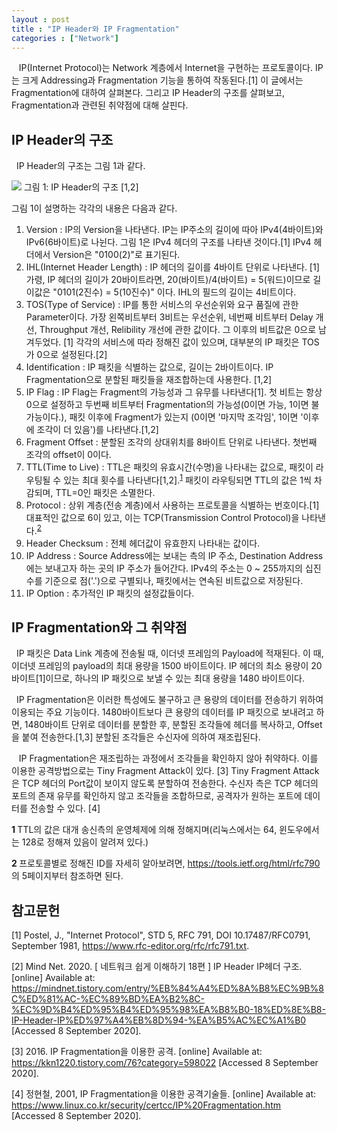 ```yaml
---
layout : post
title : "IP Header와 IP Fragmentation"
categories : ["Network"]
---
```


&nbsp;&nbsp; IP(Internet Protocol)는 Network 계층에서 Internet을 구현하는 프로토콜이다. IP는 크게 Addressing과 Fragmentation 기능을 통하여 작동된다.[1] 이 글에서는 Fragmentation에 대하여 살펴본다. 그리고 IP Header의 구조를 살펴보고, Fragmentation과 관련된 취약점에 대해 살핀다.

## IP Header의 구조
&nbsp;&nbsp;IP Header의 구조는 그림 1과 같다. 

  <img src='https://t1.daumcdn.net/cfile/tistory/2446013E5232F78705'> 그림 1: IP Header의 구조 [1,2] </img>

  그림 1이 설명하는 각각의 내용은 다음과 같다.

  1. Version : IP의 Version을 나타낸다. IP는 IP주소의 길이에 따아 IPv4(4바이트)와 IPv6(6바이트)로 나뉜다. 그림 1은 IPv4 헤더의 구조를 나타낸 것이다.[1] IPv4 헤더에서 Version은 "0100(2)"로 표기된다.
  2. IHL(Internet Header Length) : IP 헤더의 길이를 4바이트 단위로 나타낸다. [1] 가령, IP 헤더의 길이가 20바이트라면, 20(바이트)/4(바이트) = 5(워드)이므로 길이값은 "0101(2진수) = 5(10진수)" 이다. IHL의 필드의 길이는 4비트이다.
  3. TOS(Type of Service) : IP를 통한 서비스의 우선순위와 요구 품질에 관한 Parameter이다. 가장 왼쪽비트부터 3비트는 우선순위, 네번째 비트부터 Delay 개선, Throughput 개선, Relibility 개선에 관한 값이다. 그 이후의 비트값은 0으로 남겨두었다. [1] 각각의 서비스에 따라 정해진 값이 있으며, 대부분의 IP 패킷은 TOS가 0으로 설정된다.[2]
  4. Identification : IP 패킷을 식별하는 값으로, 길이는 2바이트이다. IP Fragmentation으로 분할된 패킷들을 재조합하는데 사용한다. [1,2]
  5. IP Flag : IP Flag는 Fragment의 가능성과 그 유무를 나타낸다[1]. 첫 비트는 항상 0으로 설정하고 두번째 비트부터 Fragmentation의 가능성(0이면 가능, 1이면 불가능이다.), 패킷 이후에 Fragment가 있는지 (0이면 '마지막 조각임', 1이면 '이후에 조각이 더 있음')를 나타낸다.[1,2]
  8. Fragment Offset : 분할된 조각의 상대위치를 8바이트 단위로 나타낸다. 첫번째 조각의 offset이 0이다. 
  6. TTL(Time to Live) : TTL은 패킷의 유효시간(수명)을 나타내는 값으로, 패킷이 라우팅될 수 있는 최대 횟수를 나타낸다[1,2].<sup id="a1">[1](#f1)</sup> 패킷이 라우팅되면 TTL의 값은 1씩 차감되며, TTL=0인 패킷은 소멸한다.
  7. Protocol : 상위 계층(전송 계층)에서 사용하는 프로토콜을 식별하는 번호이다.[1] 대표적인 값으로 6이 있고, 이는 TCP(Transmission Control Protocol)을 나타낸다.<sup id="a2">[2](#f2)</sup> 
  9. Header Checksum : 전체 헤더값이 유효한지 나타내는 값이다.
  10. IP Address : Source Address에는 보내는 측의 IP 주소, Destination Address에는 보내고자 하는 곳의 IP 주소가 들어간다. IPv4의 주소는 0 ~ 255까지의 십진수를 기준으로 점('.')으로 구별되나, 패킷에서는 연속된 비트값으로 저장된다. 
  11. IP Option : 추가적인 IP 패킷의 설정값들이다.   

## IP Fragmentation와 그 취약점

&nbsp;&nbsp;IP 패킷은 Data Link 계층에 전송될 때, 이더넷 프레임의 Payload에 적재된다. 이 때, 이더넷 프레임의 payload의 최대 용량을 1500 바이트이다. IP 헤더의 최소 용량이 20 바이트[1]이므로, 하나의 IP 패킷으로 보낼 수 있는 최대 용량을 1480 바이트이다. 

&nbsp;&nbsp;IP Fragmentation은 이러한 특성에도 불구하고 큰 용량의 데이터를 전송하기 위하여 이용되는 주요 기능이다. 1480바이트보다 큰 용량의 데이터를 IP 패킷으로 보내려고 하면, 1480바이트 단위로 데이터를 분할한 후, 분할된 조각들에 헤더를 복사하고, Offset을 붙여 전송한다.[1,3] 분할된 조각들은 수신자에 의하여 재조립된다.

&nbsp;&nbsp; IP Fragmentation은 재조립하는 과정에서 조각들을 확인하지 않아 취약하다. 이를 이용한 공격방법으로는 Tiny Fragment Attack이 있다. [3] Tiny Fragment Attack은 TCP 헤더의 Port값이 보이지 않도록 분할하여 전송한다. 수신자 측은 TCP 헤더의 포트의 존재 유무를 확인하지 않고 조각들을 조합하므로, 공격자가 원하는 포트에 데이터를 전송할 수 있다. [4] 



<b id="f1">1 </b>TTL의 값은 대개 송신측의 운영체제에 의해 정해지며(리눅스에서는 64, 윈도우에서는 128로 정해져 있음이 알려져 있다.)

<b id="f2">2 </b>프로토콜별로 정해진 ID를 자세히 알아보려면, <https://tools.ietf.org/html/rfc790> 의 5페이지부터 참조하면 된다.

## 참고문헌
[1] Postel, J., "Internet Protocol", STD 5, RFC 791, DOI 10.17487/RFC0791, September 1981, <https://www.rfc-editor.org/rfc/rfc791.txt>.

[2] Mind Net. 2020. [ 네트워크 쉽게 이해하기 18편 ] IP Header IP헤더 구조. [online] Available at: <https://mindnet.tistory.com/entry/%EB%84%A4%ED%8A%B8%EC%9B%8C%ED%81%AC-%EC%89%BD%EA%B2%8C-%EC%9D%B4%ED%95%B4%ED%95%98%EA%B8%B0-18%ED%8E%B8-IP-Header-IP%ED%97%A4%EB%8D%94-%EA%B5%AC%EC%A1%B0> [Accessed 8 September 2020].

[3] 2016. IP Fragmentation을 이용한 공격. [online] Available at: <https://kkn1220.tistory.com/76?category=598022> [Accessed 8 September 2020].

[4] 정현철, 2001, 
IP Fragmentation을 이용한 공격기술들. [online] Available at: <https://www.linux.co.kr/security/certcc/IP%20Fragmentation.htm> [Accessed 8 September 2020].